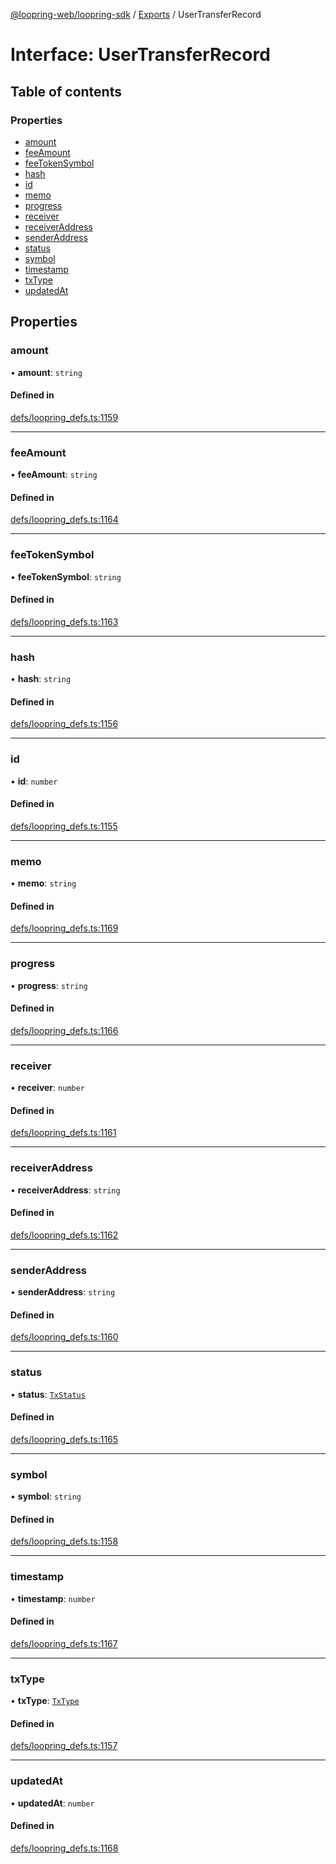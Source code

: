 [@loopring-web/loopring-sdk](../README.md) / [Exports](../modules.md) / UserTransferRecord

# Interface: UserTransferRecord

## Table of contents

### Properties

- [amount](UserTransferRecord.md#amount)
- [feeAmount](UserTransferRecord.md#feeamount)
- [feeTokenSymbol](UserTransferRecord.md#feetokensymbol)
- [hash](UserTransferRecord.md#hash)
- [id](UserTransferRecord.md#id)
- [memo](UserTransferRecord.md#memo)
- [progress](UserTransferRecord.md#progress)
- [receiver](UserTransferRecord.md#receiver)
- [receiverAddress](UserTransferRecord.md#receiveraddress)
- [senderAddress](UserTransferRecord.md#senderaddress)
- [status](UserTransferRecord.md#status)
- [symbol](UserTransferRecord.md#symbol)
- [timestamp](UserTransferRecord.md#timestamp)
- [txType](UserTransferRecord.md#txtype)
- [updatedAt](UserTransferRecord.md#updatedat)

## Properties

### amount

• **amount**: `string`

#### Defined in

[defs/loopring_defs.ts:1159](https://github.com/Loopring/loopring_sdk/blob/427d9da/src/defs/loopring_defs.ts#L1159)

___

### feeAmount

• **feeAmount**: `string`

#### Defined in

[defs/loopring_defs.ts:1164](https://github.com/Loopring/loopring_sdk/blob/427d9da/src/defs/loopring_defs.ts#L1164)

___

### feeTokenSymbol

• **feeTokenSymbol**: `string`

#### Defined in

[defs/loopring_defs.ts:1163](https://github.com/Loopring/loopring_sdk/blob/427d9da/src/defs/loopring_defs.ts#L1163)

___

### hash

• **hash**: `string`

#### Defined in

[defs/loopring_defs.ts:1156](https://github.com/Loopring/loopring_sdk/blob/427d9da/src/defs/loopring_defs.ts#L1156)

___

### id

• **id**: `number`

#### Defined in

[defs/loopring_defs.ts:1155](https://github.com/Loopring/loopring_sdk/blob/427d9da/src/defs/loopring_defs.ts#L1155)

___

### memo

• **memo**: `string`

#### Defined in

[defs/loopring_defs.ts:1169](https://github.com/Loopring/loopring_sdk/blob/427d9da/src/defs/loopring_defs.ts#L1169)

___

### progress

• **progress**: `string`

#### Defined in

[defs/loopring_defs.ts:1166](https://github.com/Loopring/loopring_sdk/blob/427d9da/src/defs/loopring_defs.ts#L1166)

___

### receiver

• **receiver**: `number`

#### Defined in

[defs/loopring_defs.ts:1161](https://github.com/Loopring/loopring_sdk/blob/427d9da/src/defs/loopring_defs.ts#L1161)

___

### receiverAddress

• **receiverAddress**: `string`

#### Defined in

[defs/loopring_defs.ts:1162](https://github.com/Loopring/loopring_sdk/blob/427d9da/src/defs/loopring_defs.ts#L1162)

___

### senderAddress

• **senderAddress**: `string`

#### Defined in

[defs/loopring_defs.ts:1160](https://github.com/Loopring/loopring_sdk/blob/427d9da/src/defs/loopring_defs.ts#L1160)

___

### status

• **status**: [`TxStatus`](../enums/TxStatus.md)

#### Defined in

[defs/loopring_defs.ts:1165](https://github.com/Loopring/loopring_sdk/blob/427d9da/src/defs/loopring_defs.ts#L1165)

___

### symbol

• **symbol**: `string`

#### Defined in

[defs/loopring_defs.ts:1158](https://github.com/Loopring/loopring_sdk/blob/427d9da/src/defs/loopring_defs.ts#L1158)

___

### timestamp

• **timestamp**: `number`

#### Defined in

[defs/loopring_defs.ts:1167](https://github.com/Loopring/loopring_sdk/blob/427d9da/src/defs/loopring_defs.ts#L1167)

___

### txType

• **txType**: [`TxType`](../enums/TxType.md)

#### Defined in

[defs/loopring_defs.ts:1157](https://github.com/Loopring/loopring_sdk/blob/427d9da/src/defs/loopring_defs.ts#L1157)

___

### updatedAt

• **updatedAt**: `number`

#### Defined in

[defs/loopring_defs.ts:1168](https://github.com/Loopring/loopring_sdk/blob/427d9da/src/defs/loopring_defs.ts#L1168)
